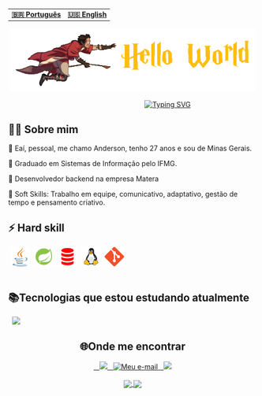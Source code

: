 

<table align="center">
  <tr>
    <td>
      <b>
        <a href="">🇧🇷 Português</a>
      </b>
    </td>
    <td>
      <b>
        <a href="https://github.com/AndersonGC/AndersonCastro/blob/main/README.md">🇺🇸 English</a>
      </b>
    </td>
  </tr>
</table>
<div align="center" >
   <img width="500px" height="130px" src="./assets/harry_potter01.gif">

</div>

<div align="center">


  &nbsp; &nbsp; &nbsp; &nbsp; &nbsp; &nbsp; &nbsp; &nbsp; &nbsp; &nbsp; &nbsp; &nbsp; &nbsp;  &nbsp;&nbsp; &nbsp;&nbsp;&nbsp;&nbsp;&nbsp;&nbsp;
[![Typing SVG](https://readme-typing-svg.herokuapp.com?font=Fira+Code&pause=1000&color=ffbe0d&width=435&lines=Bem+vindo+ao+meu+perfil++%F0%9F%A7%99%F0%9F%8F%BE%E2%80%8D%E2%99%82%EF%B8%8F)](https://git.io/typing-svg)
</div>
<div>
    <h2>👨‍💻 Sobre mim</h2>
    <p>📌 Eaí, pessoal, me chamo Anderson, tenho 27 anos e sou de Minas Gerais.
    <p>📕 Graduado em Sistemas de Informação pelo IFMG.
    <p>💼 Desenvolvedor backend na empresa Matera </p>
    <p>🧬 Soft Skills: Trabalho em equipe, comunicativo, adaptativo, gestão de tempo e pensamento criativo.</p>
    <div>
      <h2> ⚡ Hard skill</h2>
       &nbsp;<img height="40px" src="./assets/java-icon.svg">
       &nbsp;<img height="40px" src="./assets/spring.svg"> 
       &nbsp;<img height="40px" src="./assets/plsql.svg">
       &nbsp;<img height="40px" src="./assets/linux.svg">
       &nbsp;<img height="40px" src="./assets/git.svg">
    </div>
    <br>
    <h2>📚Tecnologias que estou estudando atualmente</h2>
      &nbsp; <img height="40px" src="./assets/javascript.svg">
</div>
<div>
<h2 align="center">🌐Onde me encontrar</h2>
  <div align="center">
    <a href="https://github.com/AndersonGC" target="_blank">
      &nbsp;&nbsp; <img height="32px" src="https://img.shields.io/badge/GitHub-100000?style=for-the-badge&logo=github&logoColor=white">
    </a>
    <a href="mailto:andersoncastro.dev@gmail.com">
       &nbsp; <img height="32px" src="https://img.shields.io/badge/Gmail-D14836?style=for-the-badge&logo=gmail&logoColor=white" alt="Meu e-mail">
    </a>
    </a>
    <a href="https://www.linkedin.com/in/andersongcastro/" target="_blank">
      &nbsp; <img height="32px" src="https://img.shields.io/badge/LinkedIn-0077B5?style=for-the-badge&logo=linkedin&logoColor=white">
    </a>
    
  </div><br>
    <div align="center">
    <a href="https://github.com/AndersonGC">
      <img height="130em" align="center" src="https://github-readme-streak-stats.herokuapp.com?user=AndersonGC&theme=dark&date_format=M%20j%5B%2C%20Y%5D&mode=weekly)](https://git.io/streak-stats">
      <img height="130em" align="center" src="https://github-readme-stats.vercel.app/api?username=AndersonGC&show_icons=true&theme=dark">
 
 <div align="center">
    </div>
  </div>
</div>
  

